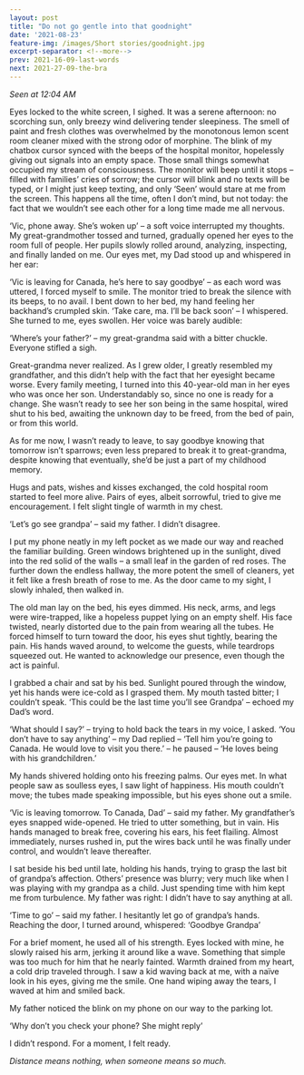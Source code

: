 ```yaml
---
layout: post
title: "Do not go gentle into that goodnight"
date: '2021-08-23'
feature-img: /images/Short stories/goodnight.jpg
excerpt-separator: <!--more-->
prev: 2021-16-09-last-words
next: 2021-27-09-the-bra
---
```

_Seen at 12:04 AM_


Eyes locked to the white screen, I sighed. It was a serene afternoon: no scorching sun, only breezy wind delivering tender sleepiness. The smell of paint and fresh clothes was overwhelmed by the monotonous lemon scent room cleaner mixed with the strong odor of morphine. The blink of my chatbox cursor synced with the beeps of the hospital monitor, hopelessly giving out signals into an empty space. Those small things somewhat occupied my stream of consciousness. The monitor will beep until it stops – filled with families’ cries of sorrow; the cursor will blink and no texts will be typed, or I might just keep texting, and only ‘Seen’ would stare at me from the screen. This happens all the time, often I don’t mind, but not today: the fact that we wouldn’t see each other for a long time made me all nervous.


‘Vic, phone away. She’s woken up’ – a soft voice interrupted my thoughts. My great-grandmother tossed and turned, gradually opened her eyes to the room full of people. Her pupils slowly rolled around, analyzing, inspecting, and finally landed on me. Our eyes met, my Dad stood up and whispered in her ear:


‘Vic is leaving for Canada, he’s here to say goodbye’ – as each word was uttered, I forced myself to smile. The monitor tried to break the silence with its beeps, to no avail. I bent down to her bed, my hand feeling her backhand’s crumpled skin. ‘Take care, ma. I’ll be back soon’ – I whispered. She turned to me, eyes swollen. Her voice was barely audible:


‘Where’s your father?’ – my great-grandma said with a bitter chuckle. Everyone stifled a sigh.


Great-grandma never realized. As I grew older, I greatly resembled my grandfather, and this didn’t help with the fact that her eyesight became worse. Every family meeting, I turned into this 40-year-old man in her eyes who was once her son. Understandably so, since no one is ready for a change. She wasn’t ready to see her son being in the same hospital, wired shut to his bed, awaiting the unknown day to be freed, from the bed of pain, or from this world. 


As for me now, I wasn’t ready to leave, to say goodbye knowing that tomorrow isn’t sparrows; even less prepared to break it to great-grandma, despite knowing that eventually, she’d be just a part of my childhood memory.


Hugs and pats, wishes and kisses exchanged, the cold hospital room started to feel more alive. Pairs of eyes, albeit sorrowful, tried to give me encouragement. I felt slight tingle of warmth in my chest.


‘Let’s go see grandpa’ – said my father. I didn’t disagree.


I put my phone neatly in my left pocket as we made our way and reached the familiar building. Green windows brightened up in the sunlight, dived into the red solid of the walls – a small leaf in the garden of red roses. The further down the endless hallway, the more potent the smell of cleaners, yet it felt like a fresh breath of rose to me. As the door came to my sight, I slowly inhaled, then walked in.


The old man lay on the bed, his eyes dimmed. His neck, arms, and legs were wire-trapped, like a hopeless puppet lying on an empty shelf. His face twisted, nearly distorted due to the pain from wearing all the tubes. He forced himself to turn toward the door, his eyes shut tightly, bearing the pain. His hands waved around, to welcome the guests, while teardrops squeezed out. He wanted to acknowledge our presence, even though the act is painful.


I grabbed a chair and sat by his bed. Sunlight poured through the window, yet his hands were ice-cold as I grasped them. My mouth tasted bitter; I couldn’t speak. ‘This could be the last time you’ll see Grandpa’ – echoed my Dad’s word.


‘What should I say?’ – trying to hold back the tears in my voice, I asked.
‘You don’t have to say anything’ – my Dad replied – ‘Tell him you’re going to Canada. He would love to visit you there.’ – he paused – ‘He loves being with his grandchildren.’


My hands shivered holding onto his freezing palms. Our eyes met. In what people saw as soulless eyes, I saw light of happiness. His mouth couldn’t move; the tubes made speaking impossible, but his eyes shone out a smile.


‘Vic is leaving tomorrow. To Canada, Dad’ – said my father. My grandfather’s eyes snapped wide-opened. He tried to utter something, but in vain. His hands managed to break free, covering his ears, his feet flailing. Almost immediately, nurses rushed in, put the wires back until he was finally under control, and wouldn’t leave thereafter. 


I sat beside his bed until late, holding his hands, trying to grasp the last bit of grandpa’s affection. Others’ presence was blurry; very much like when I was playing with my grandpa as a child. Just spending time with him kept me from turbulence. My father was right: I didn’t have to say anything at all.


‘Time to go’ – said my father. I hesitantly let go of grandpa’s hands. Reaching the door, I turned around, whispered: ‘Goodbye Grandpa’


For a brief moment, he used all of his strength. Eyes locked with mine, he slowly raised his arm, jerking it around like a wave. Something that simple was too much for him that he nearly fainted. Warmth drained from my heart, a cold drip traveled through. I saw a kid waving back at me, with a naïve look in his eyes, giving me the smile. One hand wiping away the tears, I waved at him and smiled back. 


My father noticed the blink on my phone on our way to the parking lot.


‘Why don’t you check your phone? She might reply’


I didn’t respond. For a moment, I felt ready.


_Distance means nothing, when someone means so much._

  
